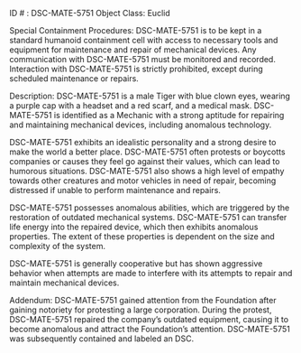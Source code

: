 ID # : DSC-MATE-5751
Object Class: Euclid

Special Containment Procedures:
DSC-MATE-5751 is to be kept in a standard humanoid containment cell with access to necessary tools and equipment for maintenance and repair of mechanical devices. Any communication with DSC-MATE-5751 must be monitored and recorded. Interaction with DSC-MATE-5751 is strictly prohibited, except during scheduled maintenance or repairs.

Description:
DSC-MATE-5751 is a male Tiger with blue clown eyes, wearing a purple cap with a headset and a red scarf, and a medical mask. DSC-MATE-5751 is identified as a Mechanic with a strong aptitude for repairing and maintaining mechanical devices, including anomalous technology.

DSC-MATE-5751 exhibits an idealistic personality and a strong desire to make the world a better place. DSC-MATE-5751 often protests or boycotts companies or causes they feel go against their values, which can lead to humorous situations. DSC-MATE-5751 also shows a high level of empathy towards other creatures and motor vehicles in need of repair, becoming distressed if unable to perform maintenance and repairs.

DSC-MATE-5751 possesses anomalous abilities, which are triggered by the restoration of outdated mechanical systems. DSC-MATE-5751 can transfer life energy into the repaired device, which then exhibits anomalous properties. The extent of these properties is dependent on the size and complexity of the system.

DSC-MATE-5751 is generally cooperative but has shown aggressive behavior when attempts are made to interfere with its attempts to repair and maintain mechanical devices.

Addendum:
DSC-MATE-5751 gained attention from the Foundation after gaining notoriety for protesting a large corporation. During the protest, DSC-MATE-5751 repaired the company’s outdated equipment, causing it to become anomalous and attract the Foundation’s attention. DSC-MATE-5751 was subsequently contained and labeled an DSC.